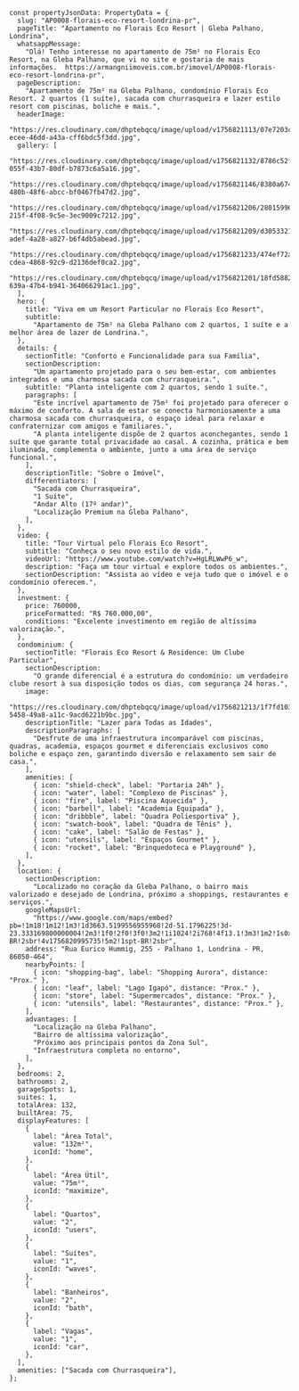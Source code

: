     const propertyJsonData: PropertyData = {
      slug: "AP0008-florais-eco-resort-londrina-pr",
      pageTitle: "Apartamento no Florais Eco Resort | Gleba Palhano, Londrina",
      whatsappMessage:
        "Olá! Tenho interesse no apartamento de 75m² no Florais Eco Resort, na Gleba Palhano, que vi no site e gostaria de mais informações.  https://armangniimoveis.com.br/imovel/AP0008-florais-eco-resort-londrina-pr",
      pageDescription:
        "Apartamento de 75m² na Gleba Palhano, condomínio Florais Eco Resort. 2 quartos (1 suíte), sacada com churrasqueira e lazer estilo resort com piscinas, boliche e mais.",
      headerImage:
        "https://res.cloudinary.com/dhptebqcq/image/upload/v1756821113/07e7203c-ecee-46dd-a43a-cff6bdc5f3dd.jpg",
      gallery: [
        "https://res.cloudinary.com/dhptebqcq/image/upload/v1756821132/8786c52f-055f-43b7-80df-b7873c6a5a16.jpg",
        "https://res.cloudinary.com/dhptebqcq/image/upload/v1756821146/8380a674-480b-48f6-abcc-bf0467fb47d2.jpg",
        "https://res.cloudinary.com/dhptebqcq/image/upload/v1756821206/28015996-215f-4f08-9c5e-3ec9009c7212.jpg",
        "https://res.cloudinary.com/dhptebqcq/image/upload/v1756821209/d3053321-adef-4a28-a827-b6f4db5abead.jpg",
        "https://res.cloudinary.com/dhptebqcq/image/upload/v1756821233/474ef72a-cdea-4868-92c9-d2136def0ca2.jpg",
        "https://res.cloudinary.com/dhptebqcq/image/upload/v1756821201/18fd5882-639a-47b4-b941-364066291ac1.jpg",
      ],
      hero: {
        title: "Viva em um Resort Particular no Florais Eco Resort",
        subtitle:
          "Apartamento de 75m² na Gleba Palhano com 2 quartos, 1 suíte e a melhor área de lazer de Londrina.",
      },
      details: {
        sectionTitle: "Conforto e Funcionalidade para sua Família",
        sectionDescription:
          "Um apartamento projetado para o seu bem-estar, com ambientes integrados e uma charmosa sacada com churrasqueira.",
        subtitle: "Planta inteligente com 2 quartos, sendo 1 suíte.",
        paragraphs: [
          "Este incrível apartamento de 75m² foi projetado para oferecer o máximo de conforto. A sala de estar se conecta harmoniosamente a uma charmosa sacada com churrasqueira, o espaço ideal para relaxar e confraternizar com amigos e familiares.",
          "A planta inteligente dispõe de 2 quartos aconchegantes, sendo 1 suíte que garante total privacidade ao casal. A cozinha, prática e bem iluminada, complementa o ambiente, junto a uma área de serviço funcional.",
        ],
        descriptionTitle: "Sobre o Imóvel",
        differentiators: [
          "Sacada com Churrasqueira",
          "1 Suíte",
          "Andar Alto (17º andar)",
          "Localização Premium na Gleba Palhano",
        ],
      },
      video: {
        title: "Tour Virtual pelo Florais Eco Resort",
        subtitle: "Conheça o seu novo estilo de vida.",
        videoUrl: "https://www.youtube.com/watch?v=HgLRLWwP6_w",
        description: "Faça um tour virtual e explore todos os ambientes.",
        sectionDescription: "Assista ao vídeo e veja tudo que o imóvel e o condomínio oferecem.",
      },
      investment: {
        price: 760000,
        priceFormatted: "R$ 760.000,00",
        conditions: "Excelente investimento em região de altíssima valorização.",
      },
      condominium: {
        sectionTitle: "Florais Eco Resort & Residence: Um Clube Particular",
        sectionDescription:
          "O grande diferencial é a estrutura do condomínio: um verdadeiro clube resort à sua disposição todos os dias, com segurança 24 horas.",
        image:
          "https://res.cloudinary.com/dhptebqcq/image/upload/v1756821213/1f7fd103-5458-49a8-a11c-9acd6221b9bc.jpg",
        descriptionTitle: "Lazer para Todas as Idades",
        descriptionParagraphs: [
          "Desfrute de uma infraestrutura incomparável com piscinas, quadras, academia, espaços gourmet e diferenciais exclusivos como boliche e espaço zen, garantindo diversão e relaxamento sem sair de casa.",
        ],
        amenities: [
          { icon: "shield-check", label: "Portaria 24h" },
          { icon: "water", label: "Complexo de Piscinas" },
          { icon: "fire", label: "Piscina Aquecida" },
          { icon: "barbell", label: "Academia Equipada" },
          { icon: "dribbble", label: "Quadra Poliesportiva" },
          { icon: "swatch-book", label: "Quadra de Tênis" },
          { icon: "cake", label: "Salão de Festas" },
          { icon: "utensils", label: "Espaços Gourmet" },
          { icon: "rocket", label: "Brinquedoteca e Playground" },
        ],
      },
      location: {
        sectionDescription:
          "Localizado no coração da Gleba Palhano, o bairro mais valorizado e desejado de Londrina, próximo a shoppings, restaurantes e serviços.",
        googleMapsUrl:
          "https://www.google.com/maps/embed?pb=!1m18!1m12!1m3!1d3663.5199556955968!2d-51.1796225!3d-23.333169800000004!2m3!1f0!2f0!3f0!3m2!1i1024!2i768!4f13.1!3m3!1m2!1s0x94eb5cb4abebc3d9%3A0x7badf9e688bb1041!2sFlorais%20Eco%20Resort%20%26%20Residence!5e0!3m2!1spt-BR!2sbr!4v1756820995735!5m2!1spt-BR!2sbr",
        address: "Rua Eurico Hummig, 255 - Palhano 1, Londrina - PR, 86050-464",
        nearbyPoints: [
          { icon: "shopping-bag", label: "Shopping Aurora", distance: "Prox." },
          { icon: "leaf", label: "Lago Igapó", distance: "Prox." },
          { icon: "store", label: "Supermercados", distance: "Prox." },
          { icon: "utensils", label: "Restaurantes", distance: "Prox." },
        ],
        advantages: [
          "Localização na Gleba Palhano",
          "Bairro de altíssima valorização",
          "Próximo aos principais pontos da Zona Sul",
          "Infraestrutura completa no entorno",
        ],
      },
      bedrooms: 2,
      bathrooms: 2,
      garageSpots: 1,
      suites: 1,
      totalArea: 132,
      builtArea: 75,
      displayFeatures: [
        {
          label: "Área Total",
          value: "132m²",
          iconId: "home",
        },
        {
          label: "Área Útil",
          value: "75m²",
          iconId: "maximize",
        },
        {
          label: "Quartos",
          value: "2",
          iconId: "users",
        },
        {
          label: "Suítes",
          value: "1",
          iconId: "waves",
        },
        {
          label: "Banheiros",
          value: "2",
          iconId: "bath",
        },
        {
          label: "Vagas",
          value: "1",
          iconId: "car",
        },
      ],
      amenities: ["Sacada com Churrasqueira"],
    };

